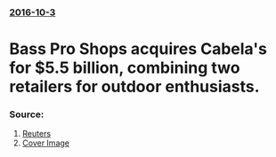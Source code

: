 ### [2016-10-3](/news/2016/10/3/index.md)

# Bass Pro Shops acquires Cabela's for $5.5 billion, combining two retailers for outdoor enthusiasts. 




### Source:

1. [Reuters](http://www.reuters.com/article/us-cabela-s-m-a-basspro-idUSKCN12318H)
1. [Cover Image](http://s3.reutersmedia.net/resources/r/?m=02&d=20161003&t=2&i=1155910934&w=&fh=545px&fw=&ll=&pl=&sq=&r=LYNXNPEC920NK)
